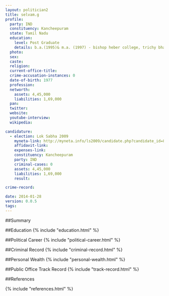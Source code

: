 ```yaml
---
layout: politician2
title: selvam.g
profile: 
  party: IND
  constituency: Kancheepuram
  state: Tamil Nadu
  education: 
    level: Post Graduate
    details: b.a.(1995)& m.a. (1997) - bishop heber college, trichy bharathidasan university
  photo: 
  sex: 
  caste: 
  religion: 
  current-office-title: 
  crime-accusation-instances: 0
  date-of-birth: 1977
  profession: 
  networth: 
    assets: 4,45,000
    liabilities: 1,69,000
  pan: 
  twitter: 
  website: 
  youtube-interview: 
  wikipedia: 

candidature: 
  - election: Lok Sabha 2009
    myneta-link: http://myneta.info/ls2009/candidate.php?candidate_id=8889
    affidavit-link: 
    expenses-link: 
    constituency: Kancheepuram 
    party: IND
    criminal-cases: 0
    assets: 4,45,000
    liabilities: 1,69,000
    result:  

crime-record: 

date: 2014-01-28
version: 0.0.5
tags: 
---
```

##Summary


##Education
{% include "education.html" %}


##Political Career
{% include "political-career.html" %}


##Criminal Record
{% include "criminal-record.html" %}


##Personal Wealth
{% include "personal-wealth.html" %}


##Public Office Track Record
{% include "track-record.html" %}


##References


{% include "references.html" %}